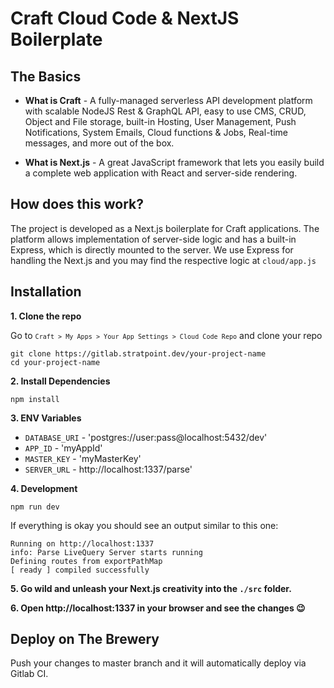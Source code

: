 # Craft Cloud Code & NextJS Boilerplate

## The Basics

 - **What is Craft** - A fully-managed serverless API development platform with scalable NodeJS Rest & GraphQL API, easy to use CMS, CRUD, Object and File storage, built-in Hosting, User Management, Push Notifications, System Emails, Cloud functions & Jobs, Real-time messages, and more out of the box.
 
 - **What is Next.js** - A great JavaScript framework that lets you easily build a complete web application with React and server-side rendering. 

## How does this work?

The project is developed as a Next.js boilerplate for Craft applications. The platform allows implementation of server-side logic and has a built-in Express, which is directly mounted to the server. We use Express for handling the Next.js and you may find the respective logic at `cloud/app.js`

## Installation

**1. Clone the repo**

Go to <code>```Craft > My Apps > Your App Settings > Cloud Code Repo```</code> and clone your repo

```
git clone https://gitlab.stratpoint.dev/your-project-name
cd your-project-name
```

**2. Install Dependencies**

```
npm install
```

**3. ENV Variables**

- `DATABASE_URI` - 'postgres://user:pass@localhost:5432/dev'
- `APP_ID` - 'myAppId'
- `MASTER_KEY` - 'myMasterKey'
- `SERVER_URL` - http://localhost:1337/parse'


**4. Development**

```
npm run dev
```

If everything is okay you should see an output similar to this one:
```
Running on http://localhost:1337
info: Parse LiveQuery Server starts running
Defining routes from exportPathMap
[ ready ] compiled successfully

```
**5. Go wild and unleash your Next.js creativity into the `./src` folder.** 

**6. Open http://localhost:1337 in your browser and see the changes 😉**


## Deploy on The Brewery

Push your changes to master branch and it will automatically deploy via Gitlab CI.



